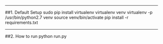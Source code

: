 ----
##1. Default Setup
sudo pip install virtualenv
virtualenv venv
virtualenv -p /usr/bin/python2.7 venv
source venv/bin/activate
pip install -r requirements.txt

----
##2. How to run
python run.py

